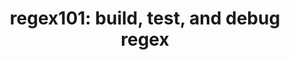 ---
name: regex101
host: regex101.com
origin: https://regex101.com
pathname: /
search: ''
href: https://regex101.com/
title: 'regex101: build, test, and debug regex'
ogTitle: 'regex101: build, test, and debug regex'
twitterTitle: 'regex101: build, test, and debug regex'
description: >-
  Regular expression tester with syntax highlighting, explanation, cheat sheet
  for PHP/PCRE, Python, GO, JavaScript, Java, C#/.NET.
ogDescription: >-
  Regular expression tester with syntax highlighting, explanation, cheat sheet
  for PHP/PCRE, Python, GO, JavaScript, Java, C#/.NET.
image: https://regex101.com/static/assets/card.png
ogImage: https://regex101.com/static/assets/card.png
twitterImage: https://regex101.com/static/assets/card.png
keywords: >-
  regex,regex tester,regular
  expression,debugger,pcre,php,golang,java,javascript,python,.net,c#

---